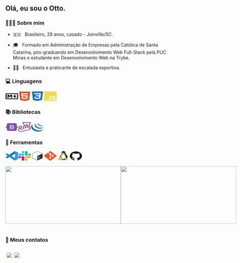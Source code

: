<!-- <img src="banner?"> -->

<h2> Olá, eu sou o Otto.</h2>

<h3> 👨🏻‍💻  Sobre mim </h3>

- 🇧🇷 &nbsp; Brasileiro, 29 anos, casado - Joinville/SC.
- 🎓 &nbsp; Formado em Administração de Empresas pela Católica de Santa Catarina, pós-graduando em Desenvolvimento Web Full-Stack pela PUC Minas e estudante em Desenvolvimento Web na Trybe.

  <!-- - 💼   Trabalho. -->

  <!-- - 📘   Aprendendo. -->

- 🧗‍♂️ &nbsp; Entusiasta e praticante de escalada esportiva.

<h3> 💻 Linguagens</h3>
<div style='display:flex'>
  <img align="center" alt="Markdown" height="30" width="40" src="https://raw.githubusercontent.com/devicons/devicon/master/icons/markdown/markdown-original.svg">
  
  <img align="center" alt="HTML5" height="30" width="40" src="https://raw.githubusercontent.com/devicons/devicon/master/icons/html5/html5-plain.svg">
  
  <img align="center" alt="CSS3" height="30" width="40" src="https://raw.githubusercontent.com/devicons/devicon/master/icons/css3/css3-plain.svg">
  
  <img align="center" alt="JavaScript" height="30" width="40" src="https://raw.githubusercontent.com/devicons/devicon/master/icons/javascript/javascript-plain.svg">
</div>

<h3> 📚 Bibliotecas</h3>
<div style='display:flex'>    
  <img align="center" alt="Bootstrap" height="30" width="40" src="https://raw.githubusercontent.com/devicons/devicon/master/icons/bootstrap/bootstrap-plain.svg">
  
  <img align="center" alt="Jest" height="30" width="40" src="https://raw.githubusercontent.com/devicons/devicon/master/icons/jest/jest-plain.svg">
  
  <img align="center" alt="JQuery" height="30" width="40" src="https://raw.githubusercontent.com/devicons/devicon/master/icons/jquery/jquery-plain.svg">
</div> 
 
<h3> 🔧 Ferramentas</h3>
<div style='display:flex'>
  <img align="center" alt="Visual Studio Code" height="30" width="40" src="https://raw.githubusercontent.com/devicons/devicon/master/icons/vscode/vscode-original.svg">
  
  <img align="center" alt="Slack" height="30" width="40" src="https://raw.githubusercontent.com/devicons/devicon/master/icons/slack/slack-original.svg">
  
  <img align="center" alt="Bash" height="30" width="40" src="https://raw.githubusercontent.com/devicons/devicon/master/icons/bash/bash-original.svg">
  
  <img align="center" alt="Git" height="30" width="40" src="https://raw.githubusercontent.com/devicons/devicon/master/icons/git/git-plain.svg">
  
  <img align="center" alt="Linux" height="30" width="40" src="https://raw.githubusercontent.com/devicons/devicon/master/icons/linux/linux-original.svg">
  
  <img align="center" alt="GitHub" height="30" width="40" src="https://raw.githubusercontent.com/devicons/devicon/master/icons/github/github-original.svg">
</div>

<br/>

<div style='display:flex'>
  <img height="180em" width="360em" src="https://github-readme-stats.vercel.app/api?username=ottomicheletti&include_all_commits=true&theme=vue&count_private=true&show_icons=true" />
  <img height="180em" width="360em" src="https://github-readme-stats.vercel.app/api/top-langs/?username=ottomicheletti&theme=vue&layout=compact" />
</div>

<br/>

<h3> 🔗  Meus contatos </h3>
<div style='display:flex'>
<!-- <a href="https://www.youtube.com/channel/meu_canal_aqui" target="_blank"><img src="https://img.shields.io/badge/YouTube-FF0000?style=for-the-badge&logo=youtube&logoColor=white" target="_blank"></a> -->

<a style='margin: auto 4px' href="https://www.linkedin.com/in/ottomic/" target="_blank"><img src="https://img.shields.io/badge/-LinkedIn-%230077B5?style=for-the-badge&logo=linkedin&logoColor=white" target="_blank"></a>

<!-- <a href="https://instagram.com/micheletti_" target="_blank"><img src="https://img.shields.io/badge/-Instagram-%23E4405F?style=for-the-badge&logo=instagram&logoColor=white" target="_blank"></a> -->

<a style='margin: auto 4px' href = "mailto:michelettiotto@gmail.com"><img src="https://img.shields.io/badge/-Gmail-%23333?style=for-the-badge&logo=gmail&logoColor=white" target="_blank"></a>

</div>
